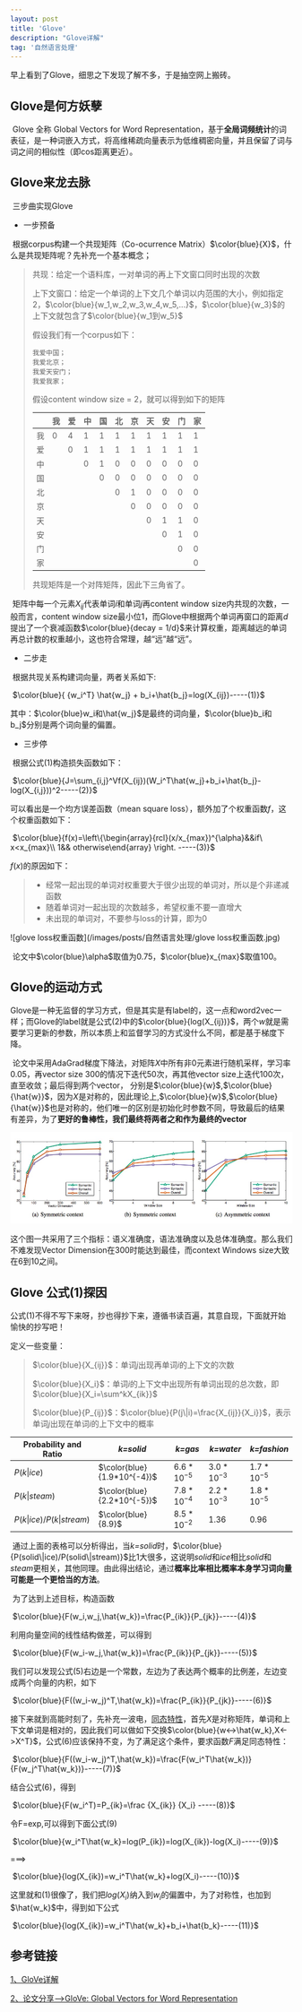 ```yaml
---
layout: post
title: 'Glove'
description: "Glove详解"
tag: '自然语言处理'
---
```


<head>
    <script src="https://cdn.mathjax.org/mathjax/latest/MathJax.js?config=TeX-AMS-MML_HTMLorMML" type="text/javascript"></script>
    <script type="text/x-mathjax-config">
        MathJax.Hub.Config({
            tex2jax: {
            skipTags: ['script', 'noscript', 'style', 'textarea', 'pre'],
            inlineMath: [['$','$']]
            }
        });
    </script>
</head>

早上看到了Glove，细思之下发现了解不多，于是抽空网上搬砖。

## Glove是何方妖孽

​	Glove 全称 Global Vectors for Word Representation，基于**全局词频统计**的词表征，是一种词嵌入方式，将高维稀疏向量表示为低维稠密向量，并且保留了词与词之间的相似性（即cos距离更近）。

## Glove来龙去脉

​	三步曲实现Glove

+ 一步预备

​	根据corpus构建一个共现矩阵（Co-ocurrence Matrix）$\color{blue}{X}$，什么是共现矩阵呢？先补充一个基本概念；

> 共现：给定一个语料库，一对单词的再上下文窗口同时出现的次数
>
> 上下文窗口：给定一个单词的上下文几个单词以内范围的大小，例如指定2，$\color{blue}{w_1,w_2,w_3,w_4,w_5,...}$，$\color{blue}{w_3}$的上下文就包含了$\color{blue}{w_1到w_5}$
>
> 假设我们有一个corpus如下：
>
> ```tex
> 我爱中国；
> 我爱北京；
> 我爱天安门；
> 我爱我家；
> ```
>
> 假设content window size = 2，就可以得到如下的矩阵
>
> |      | 我   | 爱   | 中   | 国   | 北   | 京   | 天   | 安   | 门   | 家   |
> | ---- | ---- | ---- | ---- | ---- | ---- | ---- | ---- | ---- | ---- | ---- |
> | 我   | 0    | 4    | 1    | 1    | 1    | 1    | 1    | 1    | 1    | 1    |
> | 爱   |      | 0    | 1    | 1    | 1    | 1    | 1    | 1    | 1    | 1    |
> | 中   |      |      | 0    | 1    | 0    | 0    | 0    | 0    | 0    | 0    |
> | 国   |      |      |      | 0    | 0    | 0    | 0    | 0    | 0    | 0    |
> | 北   |      |      |      |      | 0    | 1    | 0    | 0    | 0    | 0    |
> | 京   |      |      |      |      |      | 0    | 0    | 0    | 0    | 0    |
> | 天   |      |      |      |      |      |      | 0    | 1    | 1    | 0    |
> | 安   |      |      |      |      |      |      |      | 0    | 1    | 0    |
> | 门   |      |      |      |      |      |      |      |      | 0    | 0    |
> | 家   |      |      |      |      |      |      |      |      |      | 0    |
>
> 共现矩阵是一个对阵矩阵，因此下三角省了。

​	矩阵中每一个元素$X_{ij}$代表单词$i$和单词$j$再content window size内共现的次数，一般而言，content window size最小位1，而Glove中根据两个单词再窗口的距离$d$提出了一个衰减函数$\color{blue}{decay = 1/d}$来计算权重，距离越远的单词再总计数的权重越小，这也符合常理，越“远”越“远”。

+ 二步走

​	根据共现关系构建词向量，两者关系如下:

​                                  $\color{blue}{ {w_i^T} \hat{w_j} + b_i+\hat{b_j}=log(X_{ij})-----(1)}$

其中：$\color{blue}w_i和\hat{w_j}$是最终的词向量，$\color{blue}b_i和b_j$分别是两个词向量的偏置。

+ 三步停

​	根据公式(1)构造损失函数如下：

​            $\color{blue}{J=\sum_{i,j}^Vf(X_{ij})(W_i^T\hat{w_j}+b_i+\hat{b_j}-log(X_{i,j}))^2-----(2)}$

可以看出是一个均方误差函数（mean square loss），额外加了个权重函数$f$，这个权重函数如下：

​                $\color{blue}{f(x)=\left\{\begin{array}{rcl}(x/x_{max})^{\alpha}&&if\ x<x_{max}\\
1&& otherwise\end{array} \right. -----(3)}$

$f(x)$的原因如下：

> + 经常一起出现的单词对权重要大于很少出现的单词对，所以是个非递减函数
> + 随着单词对一起出现的次数越多，希望权重不要一直增大
> + 未出现的单词对，不要参与loss的计算，即为0

![glove loss权重函数](/images/posts/自然语言处理/glove loss权重函数.jpg)

​	论文中$\color{blue}\alpha$取值为0.75，$\color{blue}x_{max}$取值100。

## Glove的运动方式

​	Glove是一种无监督的学习方式，但是其实是有label的，这一点和word2vec一样；而Glove的label就是公式(2)中的$\color{blue}{log(X_{ij})}$，两个$w$就是需要学习更新的参数，所以本质上和监督学习的方式没什么不同，都是基于梯度下降。

​	论文中采用AdaGrad梯度下降法，对矩阵$X$中所有非0元素进行随机采样，学习率0.05，再vector size 300的情况下迭代50次，再其他vector size上迭代100次，直至收敛；最后得到两个vector， 分别是$\color{blue}{w}$,$\color{blue}{\hat{w}}$，因为$X$是对称的，因此理论上,$\color{blue}{w}$,$\color{blue}{\hat{w}}$也是对称的，他们唯一的区别是初始化时参数不同，导致最后的结果有差异，为了**更好的鲁棒性，我们最终将两者之和作为最终的vector**

![glove实验结果](/images/posts/自然语言处理/glove实验结果.jpg)

​	这个图一共采用了三个指标：语义准确度，语法准确度以及总体准确度。那么我们不难发现Vector Dimension在300时能达到最佳，而context Windows size大致在6到10之间。

## Glove 公式(1)探因

​	公式(1)不得不写下来呀，抄也得抄下来，遵循书读百遍，其意自现，下面就开始愉快的抄写吧！

定义一些变量：

> $\color{blue}{X_{ij}}$：单词$j$出现再单词$i$的上下文的次数
>
> $\color{blue}{X_i}$：单词$i$的上下文中出现所有单词出现的总次数，即$\color{blue}{X_i=\sum^kX_{ik}}$
>
> $\color{blue}{P_{ij}}$：$\color{blue}{P(j\|i)=\frac{X_{ij}}{X_i}}$，表示单词$j$出现在单词$i$的上下文中的概率

| Probability and Ratio    | *k=solid*                   | *k=gas*       | *k=water*     | *k=fashion*   |
| ------------------------ | --------------------------- | ------------- | ------------- | ------------- |
| $P(k\|ice)$              | $\color{blue}{1.9*10^{-4}}$ | $6.6*10^{-5}$ | $3.0*10^{-3}$ | $1.7*10^{-5}$ |
| $P(k\|steam)$            | $\color{blue}{2.2*10^{-5}}$ | $7.8*10^{-4}$ | $2.2*10^{-3}$ | $1.8*10^{-5}$ |
| $P(k\|ice)/P(k\|stream)$ | $\color{blue}{8.9}$         | $8.5*10^{-2}$ | $1.36$        | $0.96$        |

​	通过上面的表格可以分析得出，当*k=solid*时，$\color{blue}{P(solid\|ice)/P(solid\|stream)}$比1大很多，这说明*solid*和*ice*相比*solid*和*steam*更相关，其他同理。由此得出结论，通过**概率比率相比概率本身学习词向量可能是一个更恰当的方法**。

​	为了达到上述目标，构造函数

​							$\color{blue}{F(w_i,w_j,\hat{w_k})=\frac{P_{ik}}{P_{jk}}-----(4)}$

利用向量空间的线性结构做差，可以得到

​						$\color{blue}{F(w_i-w_j,\hat{w_k})=\frac{P_{ik}}{P_{jk}}-----(5)}$

我们可以发现公式(5)右边是一个常数，左边为了表达两个概率的比例差，左边变成两个向量的内积，如下

​						$\color{blue}{F((w_i-w_j)^T,\hat{w_k})=\frac{P_{ik}}{P_{jk}}-----(6)}$

接下来就到高能时刻了，先补充一波电，[同态特性](http://www.ubinec.org/index.php?c=download&id=2209)，首先$X$是对称矩阵，单词和上下文单词是相对的，因此我们可以做如下交换$\color{blue}{w<->\hat{w_k},X<->X^T}$，公式(6)应该保持不变，为了满足这个条件，要求函数$F$满足同态特性：

​					$\color{blue}{F((w_i-w_j)^T,\hat{w_k})=\frac{F(w_i^T\hat{w_k})}{F(w_j^T\hat{w_k})}-----(7)}$

结合公式(6)，得到

​						$\color{blue}{F(w_i^T)=P_{ik}=\frac {X_{ik}} {X_i} -----(8)}$

令F=exp,可以得到下面公式(9)

​						$\color{blue}{w_i^T\hat{w_k}=log(P_{ik})=log(X_{ik})-log(X_i)-----(9)}$

===>

​						$\color{blue}{log(X_{ik})=w_i^T\hat{w_k}+log(X_i)-----(10)}$

这里就和(1)很像了，我们把$log(X_i)$纳入到$w_i$的偏置中，为了对称性，也加到$\hat{w_k}$中，得到如下公式

​					$\color{blue}{log(X_{ik})=w_i^T\hat{w_k}+b_i+\hat{b_k}-----(11)}$

## 参考链接

[1、GloVe详解](http://www.fanyeong.com/2018/02/19/glove-in-detail/)

[2、论文分享-->GloVe: Global Vectors for Word Representation](https://blog.csdn.net/mr_tyting/article/details/80180780)

